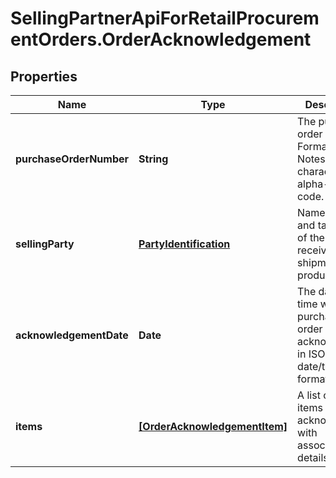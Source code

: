 # SellingPartnerApiForRetailProcurementOrders.OrderAcknowledgement

## Properties
Name | Type | Description | Notes
------------ | ------------- | ------------- | -------------
**purchaseOrderNumber** | **String** | The purchase order number. Formatting Notes: 8-character alpha-numeric code. | 
**sellingParty** | [**PartyIdentification**](PartyIdentification.md) | Name, address and tax details of the party receiving a shipment of products. | 
**acknowledgementDate** | **Date** | The date and time when the purchase order is acknowledged, in ISO-8601 date/time format. | 
**items** | [**[OrderAcknowledgementItem]**](OrderAcknowledgementItem.md) | A list of the items being acknowledged with associated details. | 


